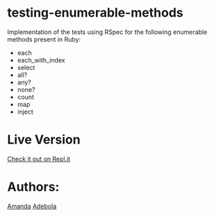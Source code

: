# testing-enumerable-methods

Implementation of the tests using RSpec for the following enumerable methods present in Ruby:
* each
* each_with_index
* select
* all?
* any?
* none?
* count
* map
* inject

# Live Version
[Check it out on Repl.it](https://repl.it/@vieiramanda11/testing-enumerable-methods)

# Authors:
[Amanda](https://github.com/vieiramanda11)
[Adebola](https://github.com/onedebos)